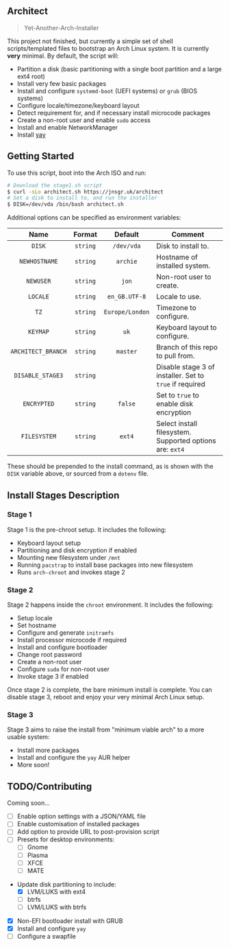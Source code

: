 ## Architect

> Yet-Another-Arch-Installer

This project not finished, but currently a simple set of shell scripts/templated files to bootstrap an Arch Linux system. It is currently **very** minimal. By default, the script will:

- Partition a disk (basic partitioning with a single boot partition and a large ext4 root)
- Install very few basic packages
- Install and configure `systemd-boot` (UEFI systems) or `grub` (BIOS systems)
- Configure locale/timezone/keyboard layout
- Detect requirement for, and if necessary install microcode packages
- Create a non-root user and enable `sudo` access
- Install and enable NetworkManager
- Install [yay](https://gtihub.com/Jguer/yay)

## Getting Started

To use this script, boot into the Arch ISO and run:

```bash
# Download the stage1.sh script
$ curl -sLo architect.sh https://jnsgr.uk/architect
# Set a disk to install to, and run the installer
$ DISK=/dev/vda /bin/bash architect.sh
```

Additional options can be specified as environment variables:

|        Name        |  Format  |     Default     | Comment                                                  |
| :----------------: | :------: | :-------------: | -------------------------------------------------------- |
|       `DISK`       | `string` |   `/dev/vda`    | Disk to install to.                                      |
|   `NEWHOSTNAME`    | `string` |    `archie`     | Hostname of installed system.                            |
|     `NEWUSER`      | `string` |      `jon`      | Non-root user to create.                                 |
|      `LOCALE`      | `string` |  `en_GB.UTF-8`  | Locale to use.                                           |
|        `TZ`        | `string` | `Europe/London` | Timezone to configure.                                   |
|      `KEYMAP`      | `string` |      `uk`       | Keyboard layout to configure.                            |
| `ARCHITECT_BRANCH` | `string` |    `master`     | Branch of this repo to pull from.                        |
|  `DISABLE_STAGE3`  | `string` |                 | Disable stage 3 of installer. Set to `true` if required  |
|    `ENCRYPTED`     | `string` |     `false`     | Set to `true` to enable disk encryption                  |
|    `FILESYSTEM`    | `string` |     `ext4`      | Select install filesystem. Supported options are: `ext4` |

These should be prepended to the install command, as is shown with the `DISK` variable above, or sourced from a `dotenv` file.

## Install Stages Description

### Stage 1

Stage 1 is the pre-chroot setup. It includes the following:

- Keyboard layout setup
- Partitioning and disk encryption if enabled
- Mounting new filesystem under `/mnt`
- Running `pacstrap` to install base packages into new filesystem
- Runs `arch-chroot` and invokes stage 2

### Stage 2

Stage 2 happens inside the `chroot` environment. It includes the following:

- Setup locale
- Set hostname
- Configure and generate `initramfs`
- Install processor microcode if required
- Install and configure bootloader
- Change root password
- Create a non-root user
- Configure `sudo` for non-root user
- Invoke stage 3 if enabled

Once stage 2 is complete, the bare minimum install is complete. You can disable stage 3, reboot and enjoy your very minimal Arch Linux setup.

### Stage 3

Stage 3 aims to raise the install from "minimum viable arch" to a more usable system:

- Install more packages
- Install and configure the `yay` AUR helper
- More soon!

## TODO/Contributing

Coming soon...

- [ ] Enable option settings with a JSON/YAML file
- [ ] Enable customisation of installed packages
- [ ] Add option to provide URL to post-provision script
- [ ] Presets for desktop environments:
  - [ ] Gnome
  - [ ] Plasma
  - [ ] XFCE
  - [ ] MATE
- Update disk partitioning to include:
  - [x] LVM/LUKS with ext4
  - [ ] btrfs
  - [ ] LVM/LUKS with btrfs
- [x] Non-EFI bootloader install with GRUB
- [x] Install and configure `yay`
- [ ] Configure a swapfile

